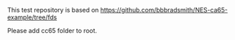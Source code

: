 This test repository is based on https://github.com/bbbradsmith/NES-ca65-example/tree/fds

Please add cc65 folder to root.